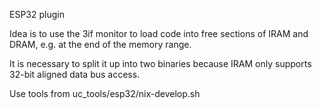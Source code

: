 ESP32 plugin

Idea is to use the 3if monitor to load code into free sections of IRAM
and DRAM, e.g. at the end of the memory range.

It is necessary to split it up into two binaries because IRAM only
supports 32-bit aligned data bus access.

Use tools from uc_tools/esp32/nix-develop.sh




